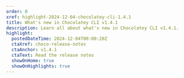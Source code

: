 ```yaml
---
order: 0
xref: highlight-2024-12-04-chocolatey-cli-1.4.1
title: What's new in Chocolatey CLI v1.4.1
description: Learn all about what's new in Chocolatey CLI v1.4.1.
highlight:
  postedDateTime: 2024-12-04T00:00:20Z
  ctaXref: choco-release-notes
  ctaAnchor: v1.4.1
  ctaText: Read the release notes
  showOnHome: true
  showOnHighlights: true
---
```

